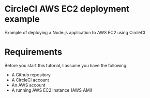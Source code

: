 # CircleCI AWS EC2 deployment example
Example of deploying a Node.js application to AWS EC2 using CircleCI

# Requirements
Before you start this tutorial, I assume you have the following:

* A Github repository
* A CircleCI account
* An AWS account
* A running AWS EC2 instance (AWS AMI)
